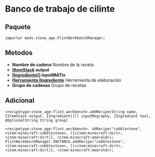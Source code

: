 # Banco de trabajo de cilinte

## Paquete
`importar mods.stone_age.FlintWorkbenchManager;`

## Metodos
- **Nombre de cadena** Nombre de la receta
- **[IItemStack](/Vanilla/Items/IItemStack/) output**
- **[IIngrediente](/Vanilla/Variable_Types/IIngredient/)[] inputMATIx**
- **[Herramienta IIngrediente](/Vanilla/Variable_Types/IIngredient/)** Herramienta de elaboración
- **Grupo de cadenas** Grupo de recetas

## Adicional

```zenscript
<recipetype:stone_age:flint_workbench>.addRecipe(String name, IItemStack output, IIngredient[][] inputMography, IIngredient tool, @OptionalString String group)

<recipetype:stone_age:flint_workbench>. ddRecipe("cobblestone", <item:minecraft:cobblestone>, [[<item:minecraft:dirt>, <item:minecraft:dirt]], <item:minecraft:emerald>);
FlintWorkbenchManager.INSTANCE.addRecipe("cobblestone", <item:minecraft:cobblestone>, [[<item:minecraft:dirt>, <item:minecraft:dirt]], <item:minecraft:emerald>);
```
